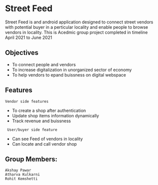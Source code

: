 # **Street Feed**

Street Feed is and android application designed to connect street vendors with potential buyer in a perticular locality and enable people to browse vendors in locality.
This is Acedmic group project completed in timeline April 2021 to June 2021

## Objectives
- To connect people and vendors
- To increase digitalization in unorganized sector of economy
- To help vendors to epand buissness on digital webspace

## Features

   ```Vendor side features```
  - To create a shop after authentication
  - Update shop items information dynamically
  - Track revenue and buissness
 
        
   ``` User/buyer side feature```
- Can see Feed of vendors in locality
- Can locate and call vendor shop
    
## Group Members: 
```
Akshay Pawar  
Atharva Kulkarni
Rohit Kemshetti
```
